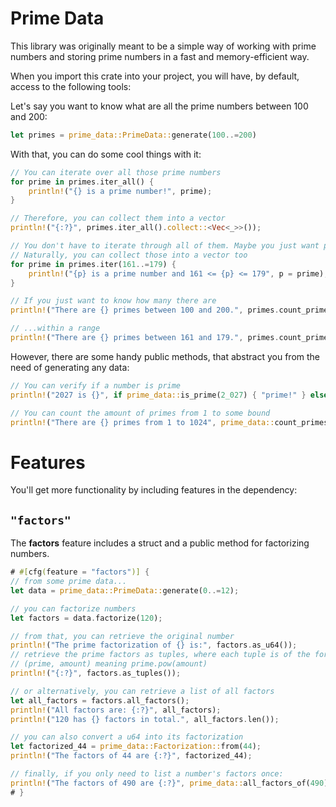 # Prime Data

This library was originally meant to be a simple way of working with prime numbers
and storing prime numbers in a fast and memory-efficient way.


When you import this crate into your project, you will have, by default, access to the following tools:

Let's say you want to know what are all the prime numbers between 100 and 200:

```rust
let primes = prime_data::PrimeData::generate(100..=200)
```

With that, you can do some cool things with it:

```rust
// You can iterate over all those prime numbers
for prime in primes.iter_all() {
    println!("{} is a prime number!", prime);
}

// Therefore, you can collect them into a vector
println!("{:?}", primes.iter_all().collect::<Vec<_>>());

// You don't have to iterate through all of them. Maybe you just want primes within some range
// Naturally, you can collect those into a vector too
for prime in primes.iter(161..=179) {
    println!("{p} is a prime number and 161 <= {p} <= 179", p = prime);
}

// If you just want to know how many there are
println!("There are {} primes between 100 and 200.", primes.count_primes());

// ...within a range
println!("There are {} primes between 161 and 179.", primes.count_primes_in_range(161..=179));
```

However, there are some handy public methods, that abstract you from the need of generating any data:

```rust
// You can verify if a number is prime
println!("2027 is {}", if prime_data::is_prime(2_027) { "prime!" } else { "not prime!" });

// You can count the amount of primes from 1 to some bound
println!("There are {} primes from 1 to 1024", prime_data::count_primes(1024));
```

# Features

You'll get more functionality by including features in the dependency:

## `"factors"`

The **factors** feature includes a struct and a public method for factorizing numbers.

```rust
# #[cfg(feature = "factors")] {
// from some prime data...
let data = prime_data::PrimeData::generate(0..=12);

// you can factorize numbers
let factors = data.factorize(120);

// from that, you can retrieve the original number
println!("The prime factorization of {} is:", factors.as_u64());
// retrieve the prime factors as tuples, where each tuple is of the form
// (prime, amount) meaning prime.pow(amount)
println!("{:?}", factors.as_tuples());

// or alternatively, you can retrieve a list of all factors
let all_factors = factors.all_factors();
println!("All factors are: {:?}", all_factors);
println!("120 has {} factors in total.", all_factors.len());

// you can also convert a u64 into its factorization
let factorized_44 = prime_data::Factorization::from(44);
println!("The factors of 44 are {:?}", factorized_44);

// finally, if you only need to list a number's factors once:
println!("The factors of 490 are {:?}", prime_data::all_factors_of(490));
# }